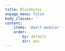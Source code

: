 ```yaml
---
title: Blackbytes
onpage_menu: false
body_classes: ''
content:
    items: '@self.modular'
    order:
        by: default
        dir: asc
---
```

